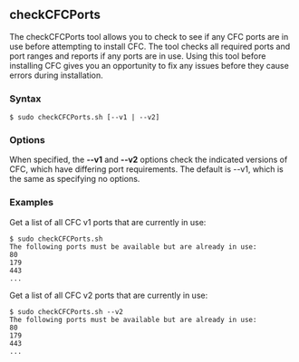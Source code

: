 ## checkCFCPorts

The checkCFCPorts tool allows you to check to see if any CFC ports are in use before attempting to install CFC. The tool
checks all required ports and port ranges and reports if any ports are in use. Using this tool before installing CFC gives
you an opportunity to fix any issues before they cause errors during installation.

### Syntax

```Shell
$ sudo checkCFCPorts.sh [--v1 | --v2]
```

### Options

When specified, the **--v1** and **--v2** options check the indicated versions of CFC, which have differing port 
requirements. The default is --v1, which is the same as specifying no options.

### Examples

Get a list of all CFC v1 ports that are currently in use:

```Shell
$ sudo checkCFCPorts.sh
The following ports must be available but are already in use:
80
179
443
...
```

Get a list of all CFC v2 ports that are currently in use:

```Shell
$ sudo checkCFCPorts.sh --v2
The following ports must be available but are already in use:
80
179
443
...
```